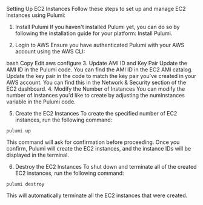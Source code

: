 Setting Up EC2 Instances
Follow these steps to set up and manage EC2 instances using Pulumi:

1. Install Pulumi
If you haven't installed Pulumi yet, you can do so by following the installation guide for your platform: Install Pulumi.

2. Login to AWS
Ensure you have authenticated Pulumi with your AWS account using the AWS CLI:

bash
Copy
Edit
aws configure
3. Update AMI ID and Key Pair
Update the AMI ID in the Pulumi code. You can find the AMI ID in the EC2 AMI catalog.
Update the key pair in the code to match the key pair you've created in your AWS account. You can find this in the Network & Security section of the EC2 dashboard.
4. Modify the Number of Instances
You can modify the number of instances you'd like to create by adjusting the numInstances variable in the Pulumi code.

5. Create the EC2 Instances
To create the specified number of EC2 instances, run the following command:

```shellscript
pulumi up
```
This command will ask for confirmation before proceeding. Once you confirm, Pulumi will create the EC2 instances, and the instance IDs will be displayed in the terminal.

6. Destroy the EC2 Instances
To shut down and terminate all of the created EC2 instances, run the following command:

```shellscript
pulumi destroy
```
This will automatically terminate all the EC2 instances that were created.
